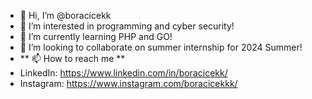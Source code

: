 - 👋 Hi, I’m @boracicekk
- 👀 I’m interested in programming and cyber security!
- 🌱 I’m currently learning PHP and GO!
- 💞️ I’m looking to collaborate on summer internship for 2024 Summer!
- ** 📫 How to reach me ** 
- LinkedIn: https://www.linkedin.com/in/boracicekk/
- Instagram: https://www.instagram.com/boracicekkk/

<!---
boracicekk/boracicekk is a ✨ special ✨ repository because its `README.md` (this file) appears on your GitHub profile.
You can click the Preview link to take a look at your changes.
--->
